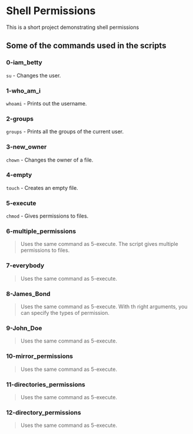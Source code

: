 # Shell Permissions

This is a short project demonstrating shell permissions

## Some of the commands used in the scripts

### 0-iam_betty

`su` - Changes the user.

### 1-who_am_i

`whoami` - Prints out the username.

### 2-groups

`groups` - Prints all the groups of the current user.

### 3-new_owner

`chown` - Changes the owner of a file.

### 4-empty

`touch` - Creates an empty file.

### 5-execute

`chmod` - Gives permissions to files.
 
### 6-multiple_permissions

> Uses the same command as 5-execute.
The script gives multiple permissions to files.

### 7-everybody

> Uses the same command as 5-execute.

### 8-James_Bond

> Uses the same command as 5-execute.
With th right arguments, you can specify the types of permission.

### 9-John_Doe

> Uses the same command as 5-execute.

### 10-mirror_permissions

> Uses the same command as 5-execute.

### 11-directories_permissions

> Uses the same command as 5-execute.

### 12-directory_permissions

> Uses the same command as 5-execute.
